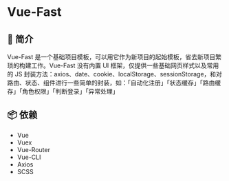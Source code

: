 # Vue-Fast

## 📜 简介

Vue-Fast 是一个基础项目模板，可以用它作为新项目的起始模板，省去新项目繁琐的构建工作。Vue-Fast 没有内置 UI 框架，仅提供一些基础网页样式以及常用的 JS 封装方法：axios、date、cookie、localStorage、sessionStorage，和对路由、状态、组件进行一些简单的封装，如：「自动化注册」「状态缓存」「路由缓存」「角色权限」「判断登录」「异常处理」

## 📦 依赖

- Vue
- Vuex
- Vue-Router
- Vue-CLI
- Axios
- SCSS
